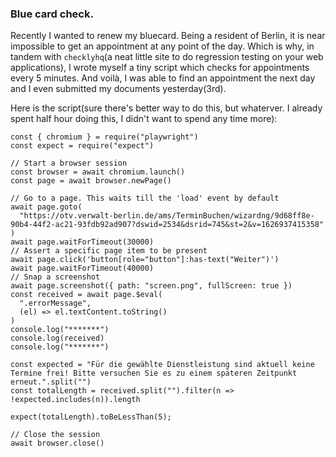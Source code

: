 ### Blue card check.

Recently I wanted to renew my bluecard. Being a resident of Berlin, it is near impossible to get an appointment at any point of the day. 
Which is why, in tandem with `checklyhq`(a neat little site to do regression testing on your web applications), I wrote myself a tiny script which checks for appointments every 5 minutes.
And voilà, I was able to find an appointment the next day and I even submitted my documents yesterday(3rd).

Here is the script(sure there's better way to do this, but whaterver. I already spent half hour doing this, I didn't want to spend any time more):

```
const { chromium } = require("playwright")
const expect = require("expect")

// Start a browser session
const browser = await chromium.launch()
const page = await browser.newPage()

// Go to a page. This waits till the 'load' event by default
await page.goto(
  "https://otv.verwalt-berlin.de/ams/TerminBuchen/wizardng/9d68ff8e-90b4-44f2-ac21-93fdb92ad907?dswid=2534&dsrid=745&st=2&v=1626937415358"
)
await page.waitForTimeout(30000)
// Assert a specific page item to be present
await page.click('button[role="button"]:has-text("Weiter")')
await page.waitForTimeout(40000)
// Snap a screenshot
await page.screenshot({ path: "screen.png", fullScreen: true })
const received = await page.$eval(
  ".errorMessage",
  (el) => el.textContent.toString()
)
console.log("*******")
console.log(received)
console.log("*******")

const expected = "Für die gewählte Dienstleistung sind aktuell keine Termine frei! Bitte versuchen Sie es zu einem späteren Zeitpunkt erneut.".split("")
const totalLength = received.split("").filter(n => !expected.includes(n)).length

expect(totalLength).toBeLessThan(5);

// Close the session
await browser.close()
```

